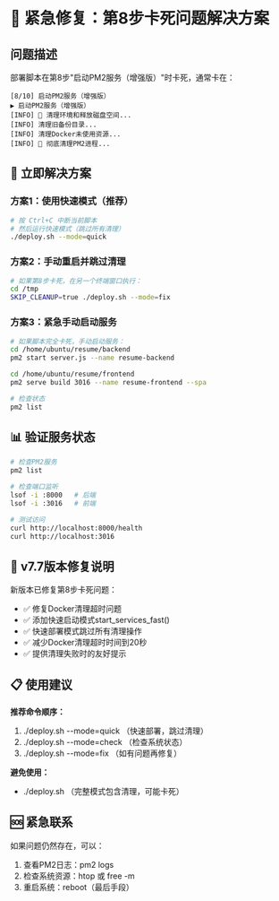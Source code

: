 # 🚨 紧急修复：第8步卡死问题解决方案

## 问题描述
部署脚本在第8步"启动PM2服务（增强版）"时卡死，通常卡在：
```
[8/10] 启动PM2服务（增强版）
▶ 启动PM2服务（增强版）
[INFO] 🧹 清理环境和释放磁盘空间...
[INFO] 清理旧备份目录...
[INFO] 清理Docker未使用资源...
[INFO] 🔄 彻底清理PM2进程...
```

## 🚀 立即解决方案

### 方案1：使用快速模式（推荐）
```bash
# 按 Ctrl+C 中断当前脚本
# 然后运行快速模式（跳过所有清理）
./deploy.sh --mode=quick
```

### 方案2：手动重启并跳过清理
```bash
# 如果第8步卡死，在另一个终端窗口执行：
cd /tmp
SKIP_CLEANUP=true ./deploy.sh --mode=fix
```

### 方案3：紧急手动启动服务
```bash
# 如果脚本完全卡死，手动启动服务：
cd /home/ubuntu/resume/backend
pm2 start server.js --name resume-backend

cd /home/ubuntu/resume/frontend  
pm2 serve build 3016 --name resume-frontend --spa

# 检查状态
pm2 list
```

## 📊 验证服务状态
```bash
# 检查PM2服务
pm2 list

# 检查端口监听
lsof -i :8000   # 后端
lsof -i :3016   # 前端

# 测试访问
curl http://localhost:8000/health
curl http://localhost:3016
```

## 🔧 v7.7版本修复说明

新版本已修复第8步卡死问题：
- ✅ 修复Docker清理超时问题
- ✅ 添加快速启动模式start_services_fast()
- ✅ 快速部署模式跳过所有清理操作
- ✅ 减少Docker清理超时时间到20秒
- ✅ 提供清理失败时的友好提示

## 📋 使用建议

**推荐命令顺序：**
1. ./deploy.sh --mode=quick （快速部署，跳过清理）
2. ./deploy.sh --mode=check （检查系统状态）
3. ./deploy.sh --mode=fix   （如有问题再修复）

**避免使用：**
- ./deploy.sh （完整模式包含清理，可能卡死）

## 🆘 紧急联系
如果问题仍然存在，可以：
1. 查看PM2日志：pm2 logs
2. 检查系统资源：htop 或 free -m
3. 重启系统：reboot（最后手段）
